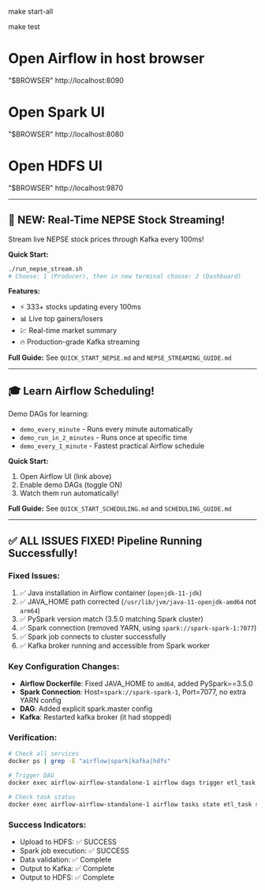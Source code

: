 make start-all

make test

# Open Airflow in host browser
"$BROWSER" http://localhost:8090

# Open Spark UI
"$BROWSER" http://localhost:8080

# Open HDFS UI
"$BROWSER" http://localhost:9870

---
## 🚀 NEW: Real-Time NEPSE Stock Streaming!

Stream live NEPSE stock prices through Kafka every 100ms!

**Quick Start:**
```bash
./run_nepse_stream.sh
# Choose: 1 (Producer), then in new terminal choose: 2 (Dashboard)
```

**Features:**
- ⚡ 333+ stocks updating every 100ms
- 📊 Live top gainers/losers
- 💹 Real-time market summary
- 🔥 Production-grade Kafka streaming

**Full Guide:** See `QUICK_START_NEPSE.md` and `NEPSE_STREAMING_GUIDE.md`

---
## 🎓 Learn Airflow Scheduling!

Demo DAGs for learning:
- `demo_every_minute` - Runs every minute automatically
- `demo_run_in_2_minutes` - Runs once at specific time
- `demo_every_1_minute` - Fastest practical Airflow schedule

**Quick Start:**
1. Open Airflow UI (link above)
2. Enable demo DAGs (toggle ON)
3. Watch them run automatically!

**Full Guide:** See `QUICK_START_SCHEDULING.md` and `SCHEDULING_GUIDE.md`

---
## ✅ ALL ISSUES FIXED! Pipeline Running Successfully!

### Fixed Issues:
1. ✅ Java installation in Airflow container (`openjdk-11-jdk`)
2. ✅ JAVA_HOME path corrected (`/usr/lib/jvm/java-11-openjdk-amd64` not `arm64`)
3. ✅ PySpark version match (3.5.0 matching Spark cluster)
4. ✅ Spark connection (removed YARN, using `spark://spark-spark-1:7077`)
5. ✅ Spark job connects to cluster successfully
6. ✅ Kafka broker running and accessible from Spark worker

### Key Configuration Changes:
- **Airflow Dockerfile**: Fixed JAVA_HOME to `amd64`, added PySpark==3.5.0
- **Spark Connection**: Host=`spark://spark-spark-1`, Port=7077, no extra YARN config
- **DAG**: Added explicit spark.master config
- **Kafka**: Restarted kafka broker (it had stopped)

### Verification:
```bash
# Check all services
docker ps | grep -E "airflow|spark|kafka|hdfs"

# Trigger DAG
docker exec airflow-airflow-standalone-1 airflow dags trigger etl_task

# Check task status
docker exec airflow-airflow-standalone-1 airflow tasks state etl_task spark_job <RUN_ID>
```

### Success Indicators:
- Upload to HDFS: ✅ SUCCESS
- Spark job execution: ✅ SUCCESS  
- Data validation: ✅ Complete
- Output to Kafka: ✅ Complete
- Output to HDFS: ✅ Complete

